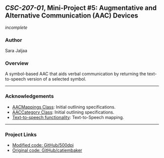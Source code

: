 ## *CSC-207-01*, Mini-Project #5: Augmentative and Alternative Communication (AAC) Devices

*incomplete*

### Author
Sara Jaljaa

### Overview
A symbol-based AAC that aids verbal communication by returning the text-to-speech
version of a selected symbol.

---

### Acknowledgements
- [AACMappings Class](https://accessibilityeducation.github.io/assignments/AAC/AACMappings.html):
Initial outlining specifications.
- [AACCategory Class](https://accessibilityeducation.github.io/assignments/AAC/AACCategory.html):
Initial outlining specifications.
- [Text-to-speech functionality](https://www.geeksforgeeks.org/converting-text-speech-java/): Text-to-Speech
mapping.

---

### Project Links
- [Modified code: GitHub/500dpi](https://github.com/500dpi/AACNestedHW)
- [Original code: GitHub/catiembaker](https://github.com/catiembaker/AACNestedHW)

